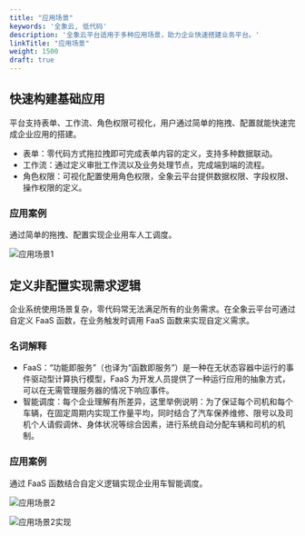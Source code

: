 ```yaml
---
title: "应用场景"
keywords: '全象云, 低代码'
description: '全象云平台适用于多种应用场景，助力企业快速搭建业务平台。'
linkTitle: "应用场景"
weight: 1500
draft: true
---
```


## 快速构建基础应用

平台支持表单、工作流、角色权限可视化，用户通过简单的拖拽、配置就能快速完成企业应用的搭建。

- 表单：零代码方式拖拉拽即可完成表单内容的定义，支持多种数据联动。
- 工作流：通过定义审批工作流以及业务处理节点，完成端到端的流程。
- 角色权限：可视化配置使用角色权限，全象云平台提供数据权限、字段权限、操作权限的定义。

### 应用案例

通过简单的拖拽、配置实现企业用车人工调度。

![应用场景1](https://raw.githubusercontent.com/quanxiang-cloud/website/main/static/images/zh/docs/introduction/%E5%BA%94%E7%94%A8%E5%9C%BA%E6%99%AF1.jpg)

## 定义非配置实现需求逻辑

企业系统使用场景复杂，零代码常无法满足所有的业务需求。在全象云平台可通过自定义 FaaS 函数，在业务触发时调用 FaaS 函数来实现自定义需求。

### 名词解释

- FaaS：“功能即服务”（也译为“函数即服务”）是一种在无状态容器中运行的事件驱动型计算执行模型，FaaS 为开发人员提供了一种运行应用的抽象方式，可以在无需管理服务器的情况下响应事件。
- 智能调度：每个企业理解有所差异，这里举例说明：为了保证每个司机和每个车辆，在固定周期内实现工作量平均，同时结合了汽车保养维修、限号以及司机个人请假调休、身体状况等综合因素，进行系统自动分配车辆和司机的机制。

### 应用案例                                                                                                                                                                               

通过 FaaS 函数结合自定义逻辑实现企业用车智能调度。

![应用场景2](https://raw.githubusercontent.com/quanxiang-cloud/website/main/static/images/zh/docs/introduction/%E5%BA%94%E7%94%A8%E5%9C%BA%E6%99%AF2.jpg)

![应用场景2实现](https://raw.githubusercontent.com/quanxiang-cloud/website/main/static/images/zh/docs/introduction/%E5%BA%94%E7%94%A8%E5%9C%BA%E6%99%AF2%E5%AE%9E%E7%8E%B0.png)